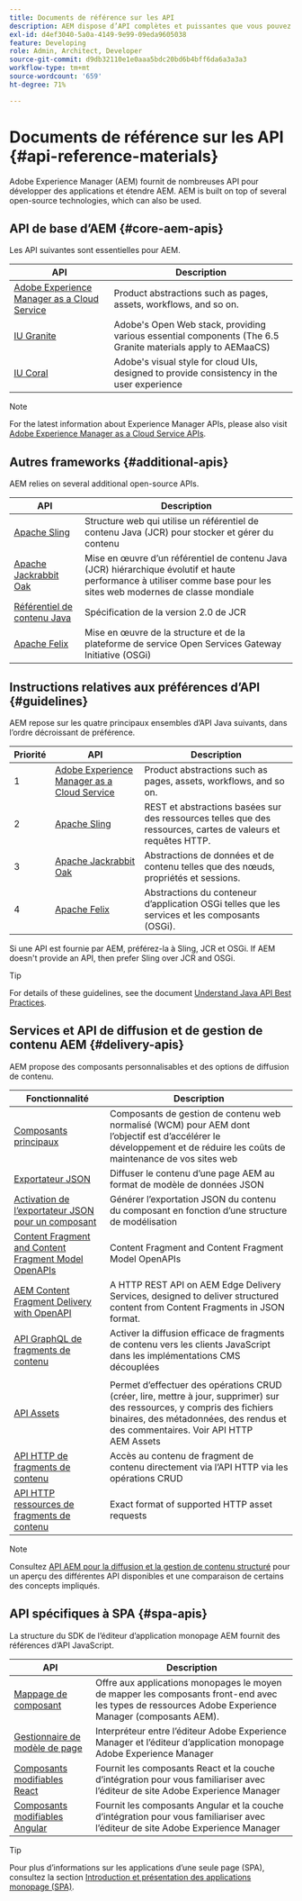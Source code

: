 ```yaml
---
title: Documents de référence sur les API
description: AEM dispose d’API complètes et puissantes que vous pouvez utiliser pour votre projet d’expérience digitale.
exl-id: d4ef3040-5a0a-4149-9e99-09eda9605038
feature: Developing
role: Admin, Architect, Developer
source-git-commit: d9db32110e1e0aaa5bdc20bd6b4bff6da6a3a3a3
workflow-type: tm+mt
source-wordcount: '659'
ht-degree: 71%

---
```


# Documents de référence sur les API {#api-reference-materials}

Adobe Experience Manager (AEM) fournit de nombreuses API pour développer des applications et étendre AEM. AEM is built on top of several open-source technologies, which can also be used.

## API de base d’AEM {#core-aem-apis}

Les API suivantes sont essentielles pour AEM.

| API | Description |
|---|---|
| [Adobe Experience Manager as a Cloud Service](https://www.adobe.io/experience-manager/reference-materials/cloud-service/javadoc/index.html) | Product abstractions such as pages, assets, workflows, and so on. |
| [IU Granite](https://helpx.adobe.com/fr/experience-manager/6-5/sites/developing/using/reference-materials/granite-ui/api/jcr_root/libs/granite/ui/index.html#) | Adobe&#39;s Open Web stack, providing various essential components (The 6.5 Granite materials apply to AEMaaCS) |
| [IU Coral](https://opensource.adobe.com/coral-spectrum/documentation/) | Adobe&#39;s visual style for cloud UIs, designed to provide consistency in the user experience |

<!---
|Editor core JavaScript API reference|Provides all the base objects and concepts to support authoring of content resources|
--->

>[!NOTE]
>
>For the latest information about Experience Manager APIs, please also visit [Adobe Experience Manager as a Cloud Service APIs](https://developer.adobe.com/experience-cloud/experience-manager-apis/).

## Autres frameworks {#additional-apis}

AEM relies on several additional open-source APIs.

| API | Description |
|---|---|
| [Apache Sling](https://sling.apache.org/apidocs/sling11/) | Structure web qui utilise un référentiel de contenu Java (JCR) pour stocker et gérer du contenu |
| [Apache Jackrabbit Oak](https://jackrabbit.apache.org/oak/docs/oak_api/overview.html) | Mise en œuvre d’un référentiel de contenu Java (JCR) hiérarchique évolutif et haute performance à utiliser comme base pour les sites web modernes de classe mondiale |
| [Référentiel de contenu Java](https://www.adobe.io/experience-manager/reference-materials/spec/javax.jcr/javadocs/jcr-2.0/index.html) | Spécification de la version 2.0 de JCR |
| [Apache Felix](https://felix.apache.org) | Mise en œuvre de la structure et de la plateforme de service Open Services Gateway Initiative (OSGi) |

## Instructions relatives aux préférences d’API {#guidelines}

AEM repose sur les quatre principaux ensembles d’API Java suivants, dans l’ordre décroissant de préférence.

| Priorité | API | Description |
|---|---|---|
| 1 | [Adobe Experience Manager as a Cloud Service](https://www.adobe.io/experience-manager/reference-materials/cloud-service/javadoc/index.html) | Product abstractions such as pages, assets, workflows, and so on. |
| 2 | [Apache Sling](https://sling.apache.org/apidocs/sling11/) | REST et abstractions basées sur des ressources telles que des ressources, cartes de valeurs et requêtes HTTP. |
| 3 | [Apache Jackrabbit Oak](https://jackrabbit.apache.org/oak/docs/oak_api/overview.html) | Abstractions de données et de contenu telles que des nœuds, propriétés et sessions. |
| 4 | [Apache Felix](https://felix.apache.org/) | Abstractions du conteneur d’application OSGi telles que les services et les composants (OSGi). |

Si une API est fournie par AEM, préférez-la à Sling, JCR et OSGi. If AEM doesn&#39;t provide an API, then prefer Sling over JCR and OSGi.

>[!TIP]
>
>For details of these guidelines, see the document [Understand Java API Best Practices](https://experienceleague.adobe.com/docs/experience-manager-learn/foundation/development/understand-java-api-best-practices.html?lang=fr).

## Services et API de diffusion et de gestion de contenu AEM {#delivery-apis}

AEM propose des composants personnalisables et des options de diffusion de contenu.

| Fonctionnalité | Description |
|---|---|
| [Composants principaux](https://experienceleague.adobe.com/docs/experience-manager-core-components/using/introduction.html?lang=fr) | Composants de gestion de contenu web normalisé (WCM) pour AEM dont l’objectif est d’accélérer le développement et de réduire les coûts de maintenance de vos sites web |
| [Exportateur JSON](/help/implementing/developing/components/json-exporter.md)  | Diffuser le contenu d’une page AEM au format de modèle de données JSON |
| [Activation de l’exportateur JSON pour un composant](/help/implementing/developing/components/enabling-json-exporter.md) | Générer l’exportation JSON du contenu du composant en fonction d’une structure de modélisation |
| [Content Fragment and Content Fragment Model OpenAPIs](/help/headless/content-fragment-openapis.md) | Content Fragment and Content Fragment Model OpenAPIs |
| [AEM Content Fragment Delivery with OpenAPI](/help/headless/aem-content-fragment-delivery-with-openapi.md) | A HTTP REST API on AEM Edge Delivery Services, designed to deliver structured content from Content Fragments in JSON format. |
| [API GraphQL de fragments de contenu](/help/headless/graphql-api/content-fragments.md) | Activer la diffusion efficace de fragments de contenu vers les clients JavaScript dans les implémentations CMS découplées |
|  |  |
| [API Assets](/help/assets/mac-api-assets.md) | Permet d’effectuer des opérations CRUD (créer, lire, mettre à jour, supprimer) sur des ressources, y compris des fichiers binaires, des métadonnées, des rendus et des commentaires. Voir API HTTP AEM Assets |
| [API HTTP de fragments de contenu](/help/assets/content-fragments/assets-api-content-fragments.md) | Accès au contenu de fragment de contenu directement via l’API HTTP via les opérations CRUD |
| [API HTTP ressources de fragments de contenu](https://experienceleague.adobe.com/docs/experience-manager-cloud-service/assets/admin/mac-api-assets.html?lang=fr) | Exact format of supported HTTP asset requests |

>[!NOTE]
>
>Consultez [API AEM pour la diffusion et la gestion de contenu structuré](/help/headless/apis-headless-and-content-fragments.md) pour un aperçu des différentes API disponibles et une comparaison de certains des concepts impliqués.

## API spécifiques à SPA {#spa-apis}

La structure du SDK de l’éditeur d’application monopage AEM fournit des références d’API JavaScript.

| API | Description |
|---|---|
| [Mappage de composant](https://www.npmjs.com/package/@adobe/aem-spa-component-mapping) | Offre aux applications monopages le moyen de mapper les composants front-end avec les types de ressources Adobe Experience Manager (composants AEM). |
| [Gestionnaire de modèle de page](https://www.npmjs.com/package/@adobe/aem-spa-page-model-manager) | Interpréteur entre l’éditeur Adobe Experience Manager et l’éditeur d’application monopage Adobe Experience Manager |
| [Composants modifiables React](https://www.npmjs.com/package/@adobe/aem-react-editable-components) | Fournit les composants React et la couche d’intégration pour vous familiariser avec l’éditeur de site Adobe Experience Manager |
| [Composants modifiables Angular](https://www.npmjs.com/package/@adobe/aem-angular-editable-components) | Fournit les composants Angular et la couche d’intégration pour vous familiariser avec l’éditeur de site Adobe Experience Manager |

>[!TIP]
>
>Pour plus d’informations sur les applications d’une seule page (SPA), consultez la section [Introduction et présentation des applications monopage (SPA)](/help/implementing/developing/hybrid/introduction.md).

